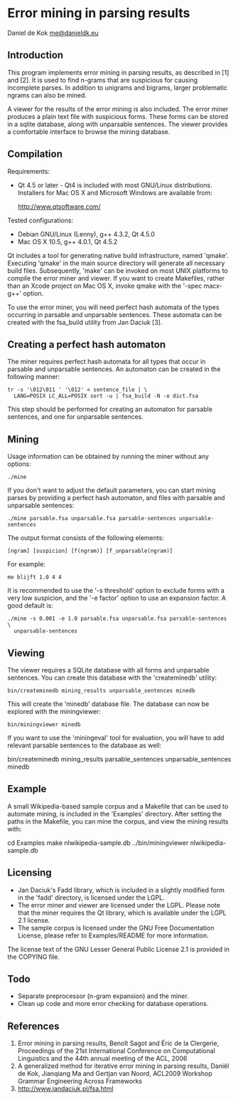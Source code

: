 Error mining in parsing results
===============================
Daniel de Kok <me@danieldk.eu>

Introduction
------------

This program implements error mining in parsing results, as described
in [1] and [2]. It is used to find n-grams that are suspicious for
causing incomplete parses. In addition to unigrams and bigrams, larger
problematic ngrams can also be mined.

A viewer for the results of the error mining is also included. The
error miner produces a plain text file with suspicious forms. These
forms can be stored in a sqlite database, along with unparsable
sentences. The viewer provides a comfortable interface to browse the
mining database.

Compilation
-----------

Requirements:

- Qt 4.5 or later - Qt4 is included with most GNU/Linux distributions.
  Installers for Mac OS X and Microsoft Windows are available from:

  http://www.qtsoftware.com/

Tested configurations:

- Debian GNU/Linux (Lenny), g++ 4.3.2, Qt 4.5.0
- Mac OS X 10.5, g++ 4.0.1, Qt 4.5.2

Qt includes a tool for generating native build infrastructure, named
'qmake'. Executing 'qmake' in the main source directory will generate
all necessary build files. Subsequently, 'make' can be invoked on most
UNIX platforms to compile the error miner and viewer. If you want to
create Makefiles, rather than an Xcode project on Mac OS X, invoke
qmake with the '-spec macx-g++' option.

To use the error miner, you will need perfect hash automata of the
types occurring in parsable and unparsable sentences. These automata
can be created with the fsa_build utility from Jan Daciuk [3].

Creating a perfect hash automaton
---------------------------------

The miner requires perfect hash automata for all types that occur
in parsable and unparsable sentences. An automaton can be created
in the following manner:

    tr -s '\012\011 ' '\012' < sentence_file | \
      LANG=POSIX LC_ALL=POSIX sort -u | fsa_build -N -o dict.fsa

This step should be performed for creating an automaton for parsable
sentences, and one for unparsable sentences.

Mining
------

Usage information can be obtained by running the miner without any
options:

    ./mine

If you don't want to adjust the default parameters, you can start
mining parses by providing a perfect hash automaton, and files
with parsable and unparsable sentences:

    ./mine parsable.fsa unparsable.fsa parsable-sentences unparsable-sentences

The output format consists of the following elements:

    [ngram] [suspicion] [f(ngram)] [f_unparsable(ngram)]

For example:

    me blijft 1.0 4 4

It is recommended to use the '-s threshold' option to exclude forms
with a very low suspicion, and the '-e factor' option to use an
expansion factor. A good default is:

    ./mine -s 0.001 -e 1.0 parsable.fsa unparsable.fsa parsable-sentences \
      unparsable-sentences

Viewing
-------

The viewer requires a SQLite database with all forms and unparsable
sentences. You can create this database with the 'createminedb'
utility:

    bin/createminedb mining_results unparsable_sentences minedb

This will create the 'minedb' database file. The database can now
be explored with the miningviewer:

    bin/miningviewer minedb

If you want to use the 'miningeval' tool for evaluation, you will have
to add relevant parsable sentences to the database as well:

 bin/createminedb mining_results parsable_sentences unparsable_sentences \
 	minedb

Example
-------

A small Wikipedia-based sample corpus and a Makefile that can be used
to automate mining, is included in the 'Examples' directory. After
setting the paths in the Makefile, you can mine the corpus, and view
the mining results with:

 cd Examples
 make nlwikipedia-sample.db
 ../bin/miningviewer nlwikipedia-sample.db

Licensing
---------

- Jan Daciuk's Fadd library, which is included in a slightly modified form
  in the 'fadd' directory, is licensed under the LGPL.
- The error miner and viewer are licensed under the LGPL. Please note that
  the miner requires the Qt library, which is available under the LGPL 2.1
  license.
- The sample corpus is licensed under the GNU Free Documentation License,
  please refer to Examples/README for more information.

The license text of the GNU Lesser General Public License 2.1 is provided
in the COPYING file.

Todo
----

- Separate preprocessor (n-gram expansion) and the miner.
- Clean up code and more error checking for database operations.

References
----------

1. Error mining in parsing results, Benoît Sagot and Éric de la Clergerie,
   Proceedings of the 21st International Conference on Computational
   Linguistics and the 44th annual meeting of the ACL, 2006
2. A generalized method for iterative error mining in parsing results,
   Daniël de Kok, Jianqiang Ma and Gertjan van Noord, ACL2009 Workshop
   Grammar Engineering Across Frameworks
3. http://www.jandaciuk.pl/fsa.html
